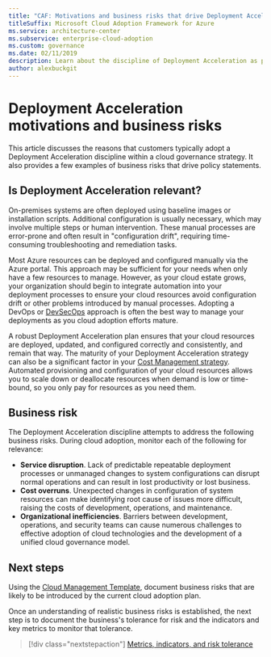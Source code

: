 ```yaml
---
title: "CAF: Motivations and business risks that drive Deployment Acceleration"
titleSuffix: Microsoft Cloud Adoption Framework for Azure
ms.service: architecture-center
ms.subservice: enterprise-cloud-adoption
ms.custom: governance
ms.date: 02/11/2019
description: Learn about the discipline of Deployment Acceleration as part of a cloud governance strategy.
author: alexbuckgit
---
```


# Deployment Acceleration motivations and business risks

This article discusses the reasons that customers typically adopt a Deployment Acceleration discipline within a cloud governance strategy. It also provides a few examples of business risks that drive policy statements.

<!-- markdownlint-disable MD026 -->

## Is Deployment Acceleration relevant?

On-premises systems are often deployed using baseline images or installation scripts. Additional configuration is usually necessary, which may involve multiple steps or human intervention. These manual processes are error-prone and often result in "configuration drift", requiring time-consuming troubleshooting and remediation tasks.

Most Azure resources can be deployed and configured manually via the Azure portal. This approach may be sufficient for your needs when only have a few resources to manage. However, as your cloud estate grows, your organization should begin to integrate automation into your deployment processes to ensure your cloud resources avoid configuration drift or other problems introduced by manual processes. Adopting a DevOps or [DevSecOps](https://www.microsoft.com/en-us/securityengineering/devsecops) approach is often the best way to manage your deployments as you cloud adoption efforts mature.

A robust Deployment Acceleration plan ensures that your cloud resources are deployed, updated, and configured correctly and consistently, and remain that way. The maturity of your Deployment Acceleration strategy can also be a significant factor in your [Cost Management strategy](../cost-management/overview.md). Automated provisioning and configuration of your cloud resources allows you to scale down or deallocate resources when demand is low or time-bound, so you only pay for resources as you need them.

## Business risk

The Deployment Acceleration discipline attempts to address the following business risks. During cloud adoption, monitor each of the following for relevance:

- **Service disruption**. Lack of predictable repeatable deployment processes or unmanaged changes to system configurations can disrupt normal operations and can result in lost productivity or lost business.
- **Cost overruns**. Unexpected changes in configuration of system resources can make identifying root cause of issues more difficult, raising the costs of development, operations, and maintenance.
- **Organizational inefficiencies**. Barriers between development, operations, and security teams can cause numerous challenges to effective adoption of cloud technologies and the development of a unified cloud governance model.

## Next steps

Using the [Cloud Management Template](./template.md), document business risks that are likely to be introduced by the current cloud adoption plan.

Once an understanding of realistic business risks is established, the next step is to document the business's tolerance for risk and the indicators and key metrics to monitor that tolerance.

> [!div class="nextstepaction"]
> [Metrics, indicators, and risk tolerance](./metrics-tolerance.md)
